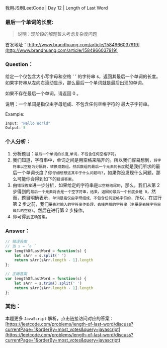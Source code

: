 我用JS刷LeetCode | Day 12 |  Length of Last Word
###   最后一个单词的长度:

> 说明：现阶段的解题暂未考虑复杂度问题

首发地址：[http://www.brandhuang.com/article/1584966037919](http://www.brandhuang.com/article/1584966037919)

### Question：
给定一个仅包含大小写字母和空格 ' ' 的字符串 s，返回其最后一个单词的长度。如果字符串从左向右滚动显示，那么最后一个单词就是最后出现的单词。

如果不存在最后一个单词，请返回 0 。

说明：一个单词是指仅由字母组成、不包含任何空格字符的 最大子字符串。

Example:

```javascript
Input: "Hello World"
Output: 5
```

### 个人分析：
1. 分析题目：`最后一个单词的长度`,`单词，不包含任何空格字符`。
2. 我们知道，字符串中，单词之间是用空格来隔开的。所以我们容易想到，`将字符串以空格为分隔符，转换成数组，然后数组的最后一个元素的长度`就是我们所求的最后一个单词长度？你`仔细想想这其中于什么问题吗?`，如果你没发现什么问题，那么可能你会得到如下的`错误答案`。
3. 由`错误答案`进一步分析，如果给定的字符串是`以空格结尾的`，那么，我们从第 2 步得到的`最后一个元素将会是一个空字符串，结果，返回的最后一个长度会是 0`，然而，题目明确表示，`单词是指仅由字母组成、不包含任何空格字符的`，所以，在进行第 2 步之前，我们`要先对输入的字符串作处理，去掉两端的字符串（主要是去掉字符串最后的空格）`。然后在进行第 2 步操作。
4. 即可得到`正确答案`。


### Answer：

```js
// 错误答案
// 当 s = ‘a ’
var lengthOfLastWord = function(s) {
    let sArr = s.split(' ')
    return sArr[sArr.length - 1].length
};

// 正确答案
var lengthOfLastWord = function(s) {
    let sArr = s.trim().split(' ')
    return sArr[sArr.length - 1].length
};
```

### 其他：

本题更多 `JavaScript` 解析，点击链接访问对应的答案：[https://leetcode.com/problems/length-of-last-word/discuss?currentPage=1&orderBy=most_votes&query=javascript](https://leetcode.com/problems/length-of-last-word/discuss?currentPage=1&orderBy=most_votes&query=javascript)


